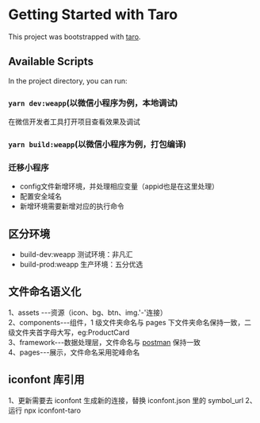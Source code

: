 # Getting Started with Taro

This project was bootstrapped with [taro](https://taro-docs.jd.com/taro/docs/GETTING-STARTED).

## Available Scripts

In the project directory, you can run:

### `yarn dev:weapp`(以微信小程序为例，本地调试)

在微信开发者工具打开项目查看效果及调试

### `yarn build:weapp`(以微信小程序为例，打包编译)

### 迁移小程序
- config文件新增环境，并处理相应变量（appid也是在这里处理）
- 配置安全域名
- 新增环境需要新增对应的执行命令
## 区分环境
- build-dev:weapp 测试环境：非凡汇
- build-prod:weapp  生产环境：五分优选

## 文件命名语义化

1、assets ---资源（icon、bg、btn、img.'-'连接）\
2、components---组件，1 级文件夹命名与 pages 下文件夹命名保持一致，二级文件夹首字母大写，eg:ProductCard \
3、framework---数据处理层，文件命名与 [postman](https://www.postman.com/devrel/workspace/commercetools) 保持一致 \
4、pages---展示，文件命名采用驼峰命名

## iconfont 库引用

1、更新需要去 iconfont 生成新的连接，替换 iconfont.json 里的 symbol_url
2、运行 npx iconfont-taro

